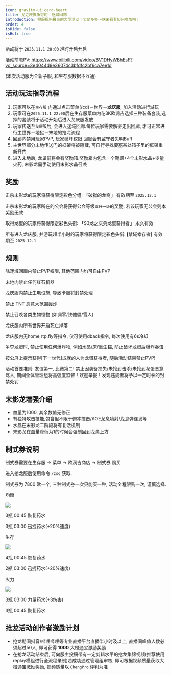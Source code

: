 ```yaml
---
icon: gravity-ui:card-heart
title: 龙之庆典争夺时：迷域回廊
introduction: 橙服规格最高的大型活动！奖励多多～快来看看如何参加吧！
order: 4
isHide: false
isHot: true
---
```


活动将于 `2025.11.1 20:00` 准时开启开启

活动前瞻PV: <https://www.bilibili.com/video/BV1DHyWBhEsF?vd_source=3e4044d9e36074c3bfdfc2bf6ca7ee1d>

(本次活动服为全新子服, 和生存服数据不互通)

## **活动玩法指导流程**

1. 玩家可以在`生存服` 内通过点击菜单(/cd)－世界－**龙庆服**, 加入活动进行游玩
2. 玩家可在`2025.11.1 22:00`后在生存服菜单内花3K欧润吉选择三种装备套装,选择的套装将于活动开始后进入龙庆服发放
3. 玩家传送至`龙庆服`后, 会进入迷域回廊.每位玩家需要解密走出回廊, 才可正常进行主世界－地狱－末地的抢龙流程
4. 回廊内禁用玩家PVP, 玩家破坏权限.回廊会有监守者失明Buff
5. 主世界部分末地传送门的框架将被隐藏, 可自行寻找要塞某处箱子里的框架重新开门
6. 进入末地后, 龙巢前将会有奖励箱.奖励箱内包含一个鞘翅+4个末影水晶+少量火药, 末影龙需手动使用末影水晶召唤

## **奖励**

击杀末影龙的玩家将获得限定彩色分组: **「**&#x7834;狱的龙&#x88D4;**」** 有效期至 `2025.12.1`

击杀末影龙的玩家所在的公会将获得公会等级`直升一级`的奖励, 若该玩家无公会则本奖励无效

取得龙蛋的玩家将获得限定彩色头衔: **「**&#x53;3龙之庆典龙蛋获得&#x8005;**」** 永久有效

所有进入龙庆服, 并游玩超半小时的玩家将获得限定彩色头衔: **\[**&#x7981;域幸存&#x8005;**]** 有效期至 `2025.12.1`

## **规则**

除迷域回廊内禁止PVP权限, 其他范围内均可自由PVP

末地内禁止任何红石机器

龙庆服内禁止生电设施, 导致卡服将封禁处理

禁止 TNT 恶意大范围轰炸

禁止召唤各类生物怪物 (如凋零/铁傀儡/雪人)

龙庆服内所有世界开启死亡掉落

龙庆服内无home,rtp,fly等指令, 仅可使用dback指令, 每次使用有6s冷却

争夺龙蛋时, 禁止使用任何爆炸物, 例如水晶/床/重生锚, 防止破坏龙蛋后爆炸吞蛋

按公屏上提示获得\[下一世代]成就的人为龙蛋获得者, 随后活动结束禁止PVP!

活动首要准则: 友谊第一, 比赛第二! 禁止因装备损失/未抢到击杀/未抢到龙蛋恶意骂人, 期间全体管理组将高强度监督！欢迎举报！发现违规者将予以一定时长的封禁处罚

## **末影龙增强介绍**

- 血量为1000, 其余数值无修正
- 有独特攻击技能,包含但不限于俯冲撞击/AOE龙息喷射/龙息弹连发等
- 水晶在末影龙二阶段将有复活机制
- 末影龙在血量降低为1的时候会强制回到龙巢上方

## **制式券说明**

制式券需要在生存服 -> 菜单 -> 欧润吉商店 -> 制式券 购买

进入抢龙服后使用命令 `/zsq` 获取.

制式券为 7800 欧一个, 三种制式券一次只能买一种, 活动全程限购一次, 谨慎选择.

均衡

![](https://orangecraftmc.obs.cn-south-1.myhuaweicloud.com/dragon/1.webp)

3瓶 00:45 恢复药水

3瓶 03:00 迅捷药水(+20%速度)

生存

![](https://orangecraftmc.obs.cn-south-1.myhuaweicloud.com/dragon/2.webp)

4瓶 00:45 恢复药水

2瓶 03:00 迅捷药水(+20%速度)

火力

![](https://orangecraftmc.obs.cn-south-1.myhuaweicloud.com/dragon/3.webp)

3瓶 03:00 力量药水(+3伤害)

3瓶 00:45 恢复药水

## **抢龙活动创作者激励计划**

- 抢龙期间抖音/哔哩哔哩等专业直播平台直播半小时及以上, 直播间峰值人数必须超过50人, 即可获得 **1000** 大橙通宝激励奖励
- 在抢龙活动结束后, 可向服主投稿带有一定剪辑水平的抢龙集锦视频(推荐使用replay模组进行全流程录制)若成功通过管理组审核, 即可根据视频质量获取大橙通宝激励奖励, 视频质量以 `ChengPro` 评判为准
